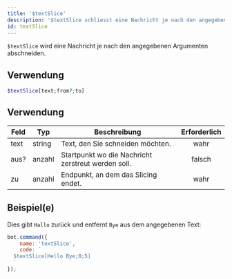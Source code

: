 ```yaml
---
title: '$textSlice'
description: '$textSlice schliesst eine Nachricht je nach den angegebenen Argumenten ab.'
id: textSlice
---
```


`$textSlice` wird eine Nachricht je nach den angegebenen Argumenten abschneiden.

## Verwendung

```php
$textSlice[text;from?;to]
```

## Verwendung

| Feld | Typ    | Beschreibung                                       | Erforderlich |
| ---- | ------ | -------------------------------------------------- |:------------:|
| text | string | Text, den Sie schneiden möchten.                   |     wahr     |
| aus? | anzahl | Startpunkt wo die Nachricht zerstreut werden soll. |    falsch    |
| zu   | anzahl | Endpunkt, an dem das Slicing endet.                |     wahr     |

## Beispiel(e)

Dies gibt `Hallo` zurück und entfernt `Bye` aus dem angegebenen Text:

```javascript
bot.command({
    name: 'textSlice',
    code: `
  $textSlice[Hello Bye;0;5]
  `
});
```